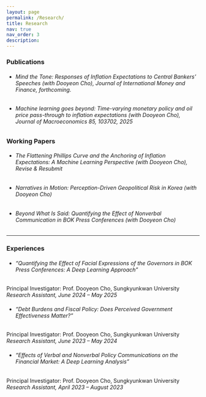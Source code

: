 ```yaml
---
layout: page
permalink: /Research/
title: Research
nav: true
nav_order: 3
description:
---
```


### Publications

- ###### Mind the Tone: Responses of Inflation Expectations to Central Bankers’ Speeches (with Dooyeon Cho), Journal of International Money and Finance, forthcoming.

- ###### Machine learning goes beyond: Time-varying monetary policy and oil price pass-through to inflation expectations (with Dooyeon Cho), Journal of Macroeconomics 85, 103702, 2025

### Working Papers

- ###### The Flattening Phillips Curve and the Anchoring of Inflation Expectations: A Machine Learning Perspective (with Dooyeon Cho), Revise & Resubmit

- ###### Narratives in Motion: Perception-Driven Geopolitical Risk in Korea (with Dooyeon Cho)

- ###### Beyond What Is Said: Quantifying the Effect of Nonverbal Communication in BOK Press Conferences (with Dooyeon Cho)


---

### Experiences

- ###### “Quantifying the Effect of Facial Expressions of the Governors in BOK Press Conferences: A Deep Learning Approach”
Principal Investigator: Prof. Dooyeon Cho, Sungkyunkwan University <br>
*Research Assistant, June 2024 – May 2025*

- ###### “Debt Burdens and Fiscal Policy: Does Perceived Government Effectiveness Matter?”
Principal Investigator: Prof. Dooyeon Cho, Sungkyunkwan University <br>
*Research Assistant, June 2023 – May 2024*

- ###### “Effects of Verbal and Nonverbal Policy Communications on the Financial Market: A Deep Learning Analysis”
Principal Investigator: Prof. Dooyeon Cho, Sungkyunkwan University <br>
*Research Assistant, April 2023 – August 2023*